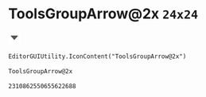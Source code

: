 # ToolsGroupArrow@2x `24x24`
<img src="/img/ToolsGroupArrow@2x.png" width=24 height=24>

``` CSharp
EditorGUIUtility.IconContent("ToolsGroupArrow@2x")
```
```
ToolsGroupArrow@2x
```
```
2310862550655622688
```
